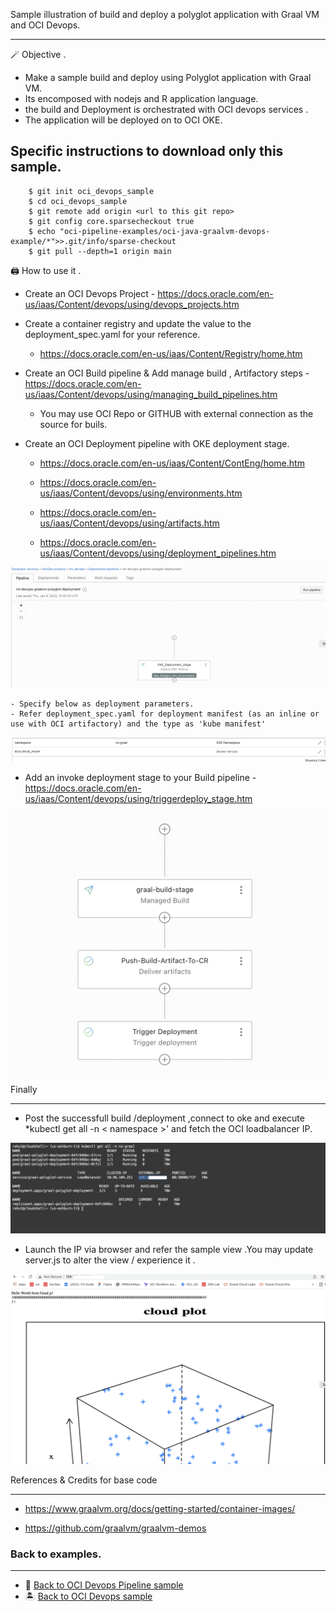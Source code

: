 Sample illustration of build and deploy a polyglot application with Graal VM and  OCI Devops.

-------

🪄 Objective .

- Make a sample build and deploy using Polyglot application with Graal VM.
- Its encomposed with nodejs and R application language.
- the build and Deployment is orchestrated with OCI devops services .
- The application will be deployed on to OCI OKE.

Specific instructions to download only this sample.
---

```
    $ git init oci_devops_sample
    $ cd oci_devops_sample
    $ git remote add origin <url to this git repo>
    $ git config core.sparsecheckout true
    $ echo "oci-pipeline-examples/oci-java-graalvm-devops-example/*">>.git/info/sparse-checkout
    $ git pull --depth=1 origin main

```

🖨️ How to use it .

- Create an OCI Devops Project  - https://docs.oracle.com/en-us/iaas/Content/devops/using/devops_projects.htm 

- Create a container registry and update the value to the deployment_spec.yaml for your reference.

    - https://docs.oracle.com/en-us/iaas/Content/Registry/home.htm 


- Create an OCI Build pipeline & Add manage build , Artifactory steps - https://docs.oracle.com/en-us/iaas/Content/devops/using/managing_build_pipelines.htm 

    - You may use OCI Repo or GITHUB with external connection as the source for buils.

- Create an OCI Deployment pipeline with OKE deployment stage.

    -  https://docs.oracle.com/en-us/iaas/Content/ContEng/home.htm

    - https://docs.oracle.com/en-us/iaas/Content/devops/using/environments.htm 

    - https://docs.oracle.com/en-us/iaas/Content/devops/using/artifacts.htm 

    - https://docs.oracle.com/en-us/iaas/Content/devops/using/deployment_pipelines.htm 

![](images/deployment1.png)

    - Specify below as deployment parameters.
    - Refer deployment_spec.yaml for deployment manifest (as an inline or use with OCI artifactory) and the type as 'kube manifest' 

![](images/deployment2.png)

- Add an invoke deployment stage to your Build pipeline - https://docs.oracle.com/en-us/iaas/Content/devops/using/triggerdeploy_stage.htm 

![](images/build_p_view.png)


Finally 

---

- Post the successfull build /deployment ,connect to oke and execute *kubectl get all -n < namespace >' and fetch the OCI loadbalancer IP.

![](images/kubewview.png)

- Launch the IP via browser and refer the sample view .You may update server.js to alter the view / experience it .


![](images/polyglot-view.png)


References & Credits for base code

--- 
  - https://www.graalvm.org/docs/getting-started/container-images/

  - https://github.com/graalvm/graalvm-demos 



### Back to examples.
----

- 🍿 [Back to OCI Devops Pipeline sample](./../README.md)
- 🏝️ [Back to OCI Devops sample](./../../README.md)

